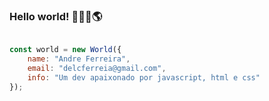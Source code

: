 ### Hello world! 👨🏻‍💻🌎

```javascript

const world = new World({
    name: "Andre Ferreira",
    email: "delcferreia@gmail.com",
    info: "Um dev apaixonado por javascript, html e css"
});

```
